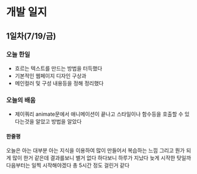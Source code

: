 # 개발 일지

## 1일차(7/19/금)
### 오늘 한일
 - 흐르는 텍스트를 만드는 방법을 터득했다
 - 기본적인 웹페이지 디자인 구상과
 - 메인컬러 및 구성 내용등을 정해 정리했다
### 오늘의 배움
 - 제이쿼리 animate문에서 애니메이션이 끝나고 스타일이나 함수등을 호출할 수 있다는것을 알았고 방법을 알았다
#### 한줄평
오늘은 아는 대부분 아는 지식을 이용하여 많이 만들어서 복습하는 느낌 그리고
뭔가 되게 많이 한거 같은데 결과를보니 별거 없다
하다보니 하루가 지났다 늦게 시작한 탓일까 다음부터는 일찍 시작해야겠다
총 5시간 정도 걸린거 같다